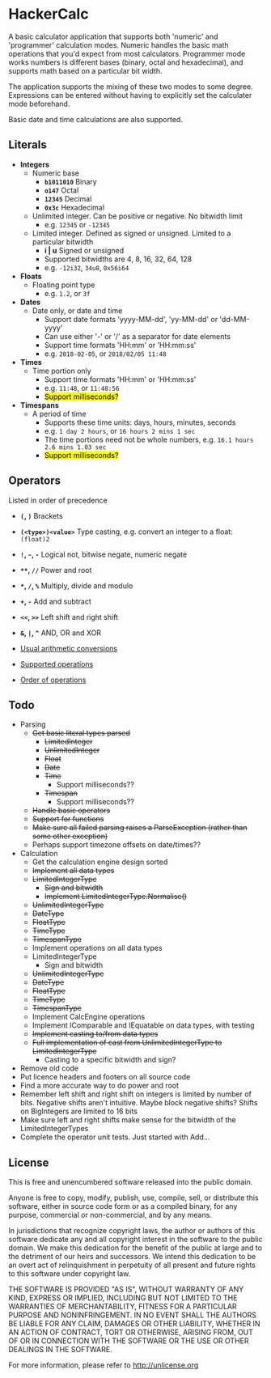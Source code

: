 HackerCalc
==========

A basic calculator application that supports both 'numeric' and 'programmer' calculation modes.
Numeric handles the basic math operations that you'd expect from most calculators.
Programmer mode works numbers is different bases (binary, octal and hexadecimal), and supports
math based on a particular bit width.

The application supports the mixing of these two modes to some degree. Expressions can be entered
without having to explicitly set the calculater mode beforehand.

Basic date and time calculations are also supported.

Literals
-------------

 * **Integers**  
   * Numeric base
     * **``b1011010``**       Binary
     * **``o147``**           Octal
     * **``12345``**          Decimal
     * **``0x3c``**           Hexadecimal
   * Unlimited integer. Can be positive or negative. No bitwidth limit
     * e.g. ``12345`` or ``-12345``
   * Limited integer. Defined as signed or unsigned. Limited to a particular bitwidth
     * **i | u**          Signed or unsigned
     * Supported bitwidths are 4, 8, 16, 32, 64, 128
     * e.g. ``-12i32``, ``34u8``, ``0x56i64``
 * **Floats**
   * Floating point type
     * e.g. ``1.2``, or ``3f``
 * **Dates**
   * Date only, or date and time
     * Support date formats 'yyyy-MM-dd', 'yy-MM-dd' or 'dd-MM-yyyy'
     * Can use either '-' or '/' as a separator for date elements
     * Support time formats 'HH:mm' or 'HH:mm:ss'
     * e.g. ``2018-02-05``, or ``2018/02/05 11:48``
 * **Times**
   * Time portion only
     * Support time formats 'HH:mm' or 'HH:mm:ss'
     * e.g. ``11:48``, or ``11:48:56``
     * <mark>Support milliseconds?</mark>
 * **Timespans**
   * A period of time
     * Supports these time units: days, hours, minutes, seconds
     * e.g. ``1 day 2 hours``, or ``16 hours 2 mins 1 sec``
     * The time portions need not be whole numbers, e.g. ``16.1 hours 2.6 mins 1.03 sec``
     * <mark>Support milliseconds?</mark>

Operators 
---------
Listed in order of precedence

 * **``(``, ``)``** Brackets
 * **``(<type>)<value>``** Type casting, e.g. convert an integer to a float: ``(float)2``
 * **``!``, ``~``, ``-``** Logical not, bitwise negate, numeric negate
 * **<code>&ast;&ast;</code>, ``//``** Power and root
 * **``*``, ``/``, ``%``** Multiply, divide and modulo
 * **``+``, ``-``** Add and subtract
 * **``<<``, ``>>``** Left shift and right shift
 * **``&``, ``|``, ``^``** AND, OR and XOR

 * [Usual arithmetic conversions](http://c0x.coding-guidelines.com/6.3.1.8.html)
 * [Supported operations](http://en.cppreference.com/w/cpp/language/operator_arithmetic)
 * [Order of operations](http://en.cppreference.com/w/cpp/language/operator_precedence)

Todo
----

* Parsing
  * ~~Get basic literal types parsed~~
    * ~~LimitedInteger~~
    * ~~UnlimitedInteger~~
    * ~~Float~~
    * ~~Date~~
    * ~~Time~~
      * Support milliseconds??
    * ~~Timespan~~
      * Support milliseconds??
  * ~~Handle basic operators~~
  * ~~Support for functions~~
  * ~~Make sure all failed parsing raises a ParseException (rather than some other exception)~~
  * Perhaps support timezone offsets on date/times??
* Calculation
  * Get the calculation engine design sorted
  * ~~Implement all data types~~
   * ~~LimitedIntegerType~~
     * ~~Sign and bitwidth~~
     * ~~Implement LimitedIntegerType.Normalise()~~
   * ~~UnlimitedIntegerType~~
   * ~~DateType~~
   * ~~FloatType~~
   * ~~TimeType~~
   * ~~TimespanType~~
  * Implement operations on all data types
   * LimitedIntegerType
     * Sign and bitwidth
   * ~~UnlimitedIntegerType~~
   * ~~DateType~~
   * ~~FloatType~~
   * ~~TimeType~~
   * ~~TimespanType~~
  * Implement CalcEngine operations
  * Implement IComparable and IEquatable on data types, with testing
  * ~~Implement casting to/from data types~~
   * ~~Full implementation of cast from UnlimitedIntegerType to LimitedIntegerType~~
     * Casting to a specific bitwidth and sign?   
* Remove old code
* Put licence headers and footers on all source code
* Find a more accurate way to do power and root
* Remember left shift and right shift on integers is limited by number of bits. Negative shifts aren't intuitive. Maybe block negative shifts? Shifts on BigIntegers are limited to 16 bits
* Make sure left and right shifts make sense for the bitwidth of the LimitedIntegerTypes
* Complete the operator unit tests. Just started with Add...

License
-------

This is free and unencumbered software released into the public domain.

Anyone is free to copy, modify, publish, use, compile, sell, or
distribute this software, either in source code form or as a compiled
binary, for any purpose, commercial or non-commercial, and by any
means.

In jurisdictions that recognize copyright laws, the author or authors
of this software dedicate any and all copyright interest in the
software to the public domain. We make this dedication for the benefit
of the public at large and to the detriment of our heirs and
successors. We intend this dedication to be an overt act of
relinquishment in perpetuity of all present and future rights to this
software under copyright law.

THE SOFTWARE IS PROVIDED "AS IS", WITHOUT WARRANTY OF ANY KIND,
EXPRESS OR IMPLIED, INCLUDING BUT NOT LIMITED TO THE WARRANTIES OF
MERCHANTABILITY, FITNESS FOR A PARTICULAR PURPOSE AND NONINFRINGEMENT.
IN NO EVENT SHALL THE AUTHORS BE LIABLE FOR ANY CLAIM, DAMAGES OR
OTHER LIABILITY, WHETHER IN AN ACTION OF CONTRACT, TORT OR OTHERWISE,
ARISING FROM, OUT OF OR IN CONNECTION WITH THE SOFTWARE OR THE USE OR
OTHER DEALINGS IN THE SOFTWARE.

For more information, please refer to <http://unlicense.org>
